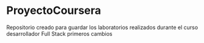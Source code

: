 # ProyectoCoursera
Repositorio creado para guardar los laboratorios realizados durante el curso desarrollador Full Stack
primeros cambios
